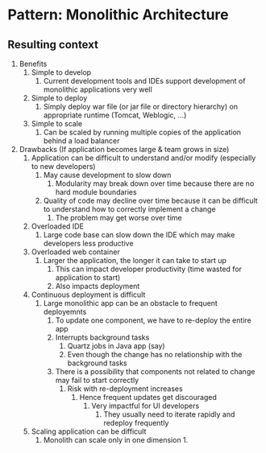 # Pattern: Monolithic Architecture #
## Resulting context ##
1. Benefits
	1. Simple to develop
		1. Current development tools and IDEs support development of monolithic applications very well
	2. Simple to deploy
		1. Simply deploy war file (or jar file or directory hierarchy) on appropriate runtime (Tomcat, Weblogic, ...)
	3. Simple to scale
		1. Can be scaled by running multiple copies of the application behind a load balancer
3. Drawbacks (If application becomes large & team grows in size)
	1. Application can be difficult to understand and/or modify (especially to new developers)
		1. May cause development to slow down
			1. Modularity may break down over time because there are no hard module boundaries
		2. Quality of code may decline over time because it can be difficult to understand how to correctly implement a change
			1. The problem may get worse over time
	2. Overloaded IDE
		1. Large code base can slow down the IDE which may make developers less productive
	3. Overloaded web container
		1. Larger the application, the longer it can take to start up
			1. This can impact developer productivity (time wasted for application to start)
			2. Also impacts deployment
	4. Continuous deployment is difficult
		1. Large monolithic app can be an obstacle to frequent deployemnts
			1. To update one component, we have to re-deploy the entire app
			2. Interrupts background tasks
				1. Quartz jobs in Java app (say)
				2. Even though the change has no relationship with the background tasks
			3. There is a possibility that components not related to change may fail to start correctly
				1. Risk with re-deployment increases
					1. Hence frequent updates get discouraged
						1. Very impactful for UI developers
							1. They usually need to iterate rapidly and redeploy frequently
	5. Scaling application can be difficult
		1. Monolith can scale only in one dimension
			1. 